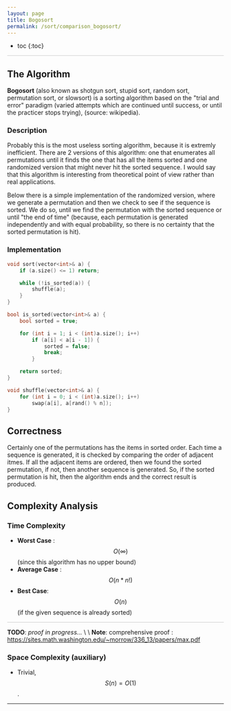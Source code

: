 ```yaml
---
layout: page
title: Bogosort
permalink: /sort/comparison_bogosort/
---
```


* toc
{:toc}

<hr style="height:1px; border:none; color:#ccc; background-color:#ccc;">

## The Algorithm

**Bogosort** (also known as shotgun sort, stupid sort, random sort, permutation sort, or slowsort) is a sorting algorithm based on the "trial and error" paradigm (varied attempts which are continued until success, or until the practicer stops trying), (source: wikipedia). 

### Description

Probably this is the most useless sorting algorithm, because it is extremly inefficient. There are 2 versions of this algorithm: one that enumerates all permutations until it finds the one that has all the items sorted and one randomized version that might never hit the sorted sequence. I would say that this algorithm is interesting from theoretical point of view rather than real applications.

Below there is a simple implementation of the randomized version, where we generate a permutation and then we check to see if the sequence is sorted. We do so, until we find the permutation with the sorted sequence or until "the end of time" (because, each permutation is generated independently and with equal probability, so there is no certainty that the sorted permutation is hit).

### Implementation

```cpp
void sort(vector<int>& a) {
    if (a.size() <= 1) return;

    while (!is_sorted(a)) {
        shuffle(a);
    }
}

bool is_sorted(vector<int>& a) {
    bool sorted = true;

    for (int i = 1; i < (int)a.size(); i++)
        if (a[i] < a[i - 1]) {
            sorted = false;
            break;
        }

    return sorted;
}

void shuffle(vector<int>& a) {
    for (int i = 0; i < (int)a.size(); i++)
        swap(a[i], a[rand() % n]);
}
```

## Correctness

Certainly one of the permutations has the items in sorted order. Each time a sequence is generated, it is checked by comparing the order of adjacent itmes. If all the adjacent items are ordered, then we found the sorted permutation, if not, then another sequence is generated. So, if the sorted permutation is hit, then the algorithm ends and the correct result is produced.

## Complexity Analysis

### Time Complexity

 * **Worst Case** : $$ O(\infty) $$ (since this algorithm has no upper bound)
 * **Average Case** : $$ O(n*n!) $$
 * **Best Case**: $$ O(n) $$ (if the given sequence is already sorted)

<hr style="height:1px; border:none; color:#ccc; background-color:#ccc;">

**TODO**: *proof in progress...* \\
\\
**Note**: comprehensive proof : https://sites.math.washington.edu/~morrow/336_13/papers/max.pdf

### Space Complexity (auxiliary)

 * Trivial, $$ S(n) = O(1) $$.

---